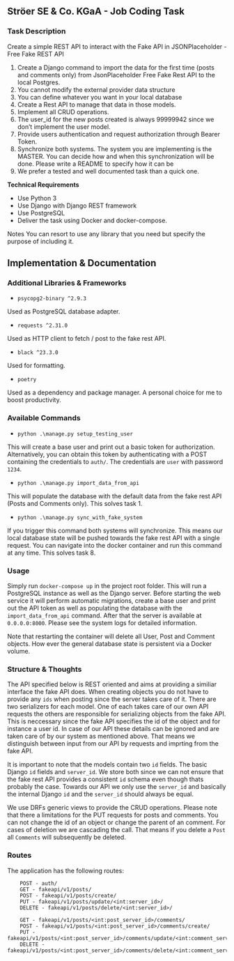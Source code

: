## Ströer SE & Co. KGaA - Job Coding Task

###  Task Description

Create a simple REST API to interact with the Fake API in JSONPlaceholder - Free Fake REST API
1. Create a Django command to import the data for the first time (posts and comments only) from JsonPlaceholder Free Fake Rest API to the local Postgres.
2. You cannot modify the external provider data structure
3. You can define whatever you want in your local database
4. Create a Rest API to manage that data in those models.
5. Implement all CRUD operations.
6. The user_id for the new posts created is always 99999942 since we don’t implement the user model.
7. Provide users authentication and request authorization through Bearer Token.
8. Synchronize both systems. The system you are implementing is the MASTER. You can decide how and when this synchronization will be done. Please write a README to specify how it can be 
9.	We prefer a tested and well documented task than a quick one.

**Technical Requirements**
- Use Python 3
- Use Django with Django REST framework
- Use PostgreSQL
- Deliver the task using Docker and docker-compose.

Notes You can resort to use any library that you need but specify the purpose of including it.

## Implementation & Documentation

###  Additional Libraries & Frameworks
- `psycopg2-binary ^2.9.3`

Used as PostgreSQL database adapter.
- `requests ^2.31.0`

Used as HTTP client to fetch / post to the fake rest API.
- `black ^23.3.0`

Used for formatting.

- `poetry`

Used as a dependency and package manager. A personal choice for me to boost productivity.


### Available Commands

- `python .\manage.py setup_testing_user`

This will create a base user and print out a basic token for authorization.
Alternatively, you can obtain this token by authenticating with a POST containing the credentials to `auth/`.
The credentials are `user` with password `1234`.

- `python .\manage.py import_data_from_api`

This will populate the database with the default data from the fake rest API (Posts and Comments only).
This solves task 1.

- `python .\manage.py sync_with_fake_system`

If you trigger this command both systems will synchronize. This means our local database state will be pushed towards the fake rest API with a single request.
You can navigate into the docker container and run this command at any time. This solves task 8.

### Usage

Simply run `docker-compose up` in the project root folder. This will run a PostgreSQL instance as well as the Django server. Before starting the web service it will perform automatic migrations, create a base user and print out the API token as well as populating the database with the `import_data_from_api` command. After that the server is available at `0.0.0.0:8000`. Please see the system logs for detailed information.

Note that restarting the container will delete all User, Post and Comment objects. How ever the general database state is persistent via a Docker volume.

### Structure & Thoughts

The API specified below is REST oriented and aims at providing a similiar interface the fake API does. When creating objects you do not have to provide any `ids` when posting since the server takes care of it. There are two serializers for each model. One of each takes care of our own API requests the others are responsible for serializing objects from the fake API. This is neccessary since the fake API specifies the id of the object and for instance a user id. In case of our API these details can be ignored and are taken care of by our system as mentioned above. That means we distinguish between input from our API by requests and imprting from the fake API.

It is important to note that the models contain two `id` fields. The basic Django `id` fields and `server_id`. We store both since we can not ensure that the fake rest API provides a consistent `id` schema even though thats probably the case. Towards our API we only use the `server_id` and basically the internal Django `id` and the `server_id` should always be equal.

We use DRFs generic views to provide the CRUD operations. Please note that there a limitations for the PUT requests for posts and comments. You can not change the id of an object or change the parent of an comment. For cases of deletion we are cascading the call. That means if you delete a `Post` all `Comments` will subsequently be deleted. 

### Routes

The application has the following routes:

```
    POST - auth/
    GET - fakeapi/v1/posts/
    POST - fakeapi/v1/posts/create/
    PUT - fakeapi/v1/posts/update/<int:server_id>/
    DELETE - fakeapi/v1/posts/delete/<int:server_id>/

    GET - fakeapi/v1/posts/<int:post_server_id>/comments/
    POST - fakeapi/v1/posts/<int:post_server_id>/comments/create/
    PUT - fakeapi/v1/posts/<int:post_server_id>/comments/update/<int:comment_server_id>/
    DELETE - fakeapi/v1/posts/<int:post_server_id>/comments/delete/<int:comment_server_id>/
```
